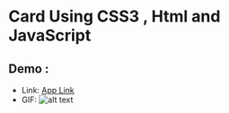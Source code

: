 # Card Using CSS3 , Html and JavaScript

## Demo : 

- Link:  [App Link](https://nike-card.netlify.app/)
- GIF: ![alt text](https://github.com/th-rpy/card-css-html/blob/main/Demo.gif?raw=true)

